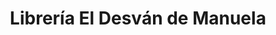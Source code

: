 ---
title: "Librería El Desván de Manuela"
url: /alhama-de-murcia/libreria-el-desvan-de-manuela/
shop: libros
---